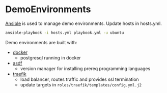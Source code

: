 # DemoEnvironments

[Ansible](https://docs.ansible.com/ansible/latest/index.html) is used to manage demo environments.
Update hosts in hosts.yml.

```bash
ansible-playbook -i hosts.yml playbook.yml -u ubuntu
```

Demo environments are built with:
- [docker](https://docs.docker.com/)
  - postgresql running in docker
- [asdf](https://asdf-vm.com/guide/introduction.html)
  - version manager for installing prereq programming languages
- [traefik](https://doc.traefik.io/traefik/)
  - load balancer, routes traffic and provides ssl termination
  - update targets in `roles/traefik/templates/config.yml.j2`
